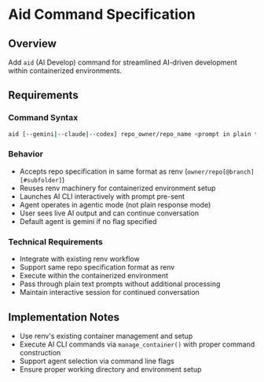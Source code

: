 # Aid Command Specification

## Overview
Add `aid` (AI Develop) command for streamlined AI-driven development within containerized environments.

## Requirements

### Command Syntax
```bash
aid [--gemini|--claude|--codex] repo_owner/repo_name <prompt in plain text>
```

### Behavior
- Accepts repo specification in same format as renv (`owner/repo[@branch][#subfolder]`)
- Reuses renv machinery for containerized environment setup
- Launches AI CLI interactively with prompt pre-sent
- Agent operates in agentic mode (not plain response mode) 
- User sees live AI output and can continue conversation
- Default agent is gemini if no flag specified

### Technical Requirements
- Integrate with existing renv workflow
- Support same repo specification format as renv
- Execute within the containerized environment
- Pass through plain text prompts without additional processing
- Maintain interactive session for continued conversation

## Implementation Notes
- Use renv's existing container management and setup
- Execute AI CLI commands via `manage_container()` with proper command construction
- Support agent selection via command line flags
- Ensure proper working directory and environment setup